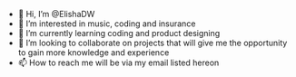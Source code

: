 - 👋 Hi, I’m @ElishaDW
- 👀 I’m interested in music, coding and insurance
- 🌱 I’m currently learning coding and product designing
- 💞️ I’m looking to collaborate on projects that will give me the opportunity to gain more knowledge and experience
- 📫 How to reach me will be via my email listed hereon

<!---
ElishaDW/ElishaDW is a ✨ special ✨ repository because its `README.md` (this file) appears on your GitHub profile.
You can click the Preview link to take a look at your changes.
--->
